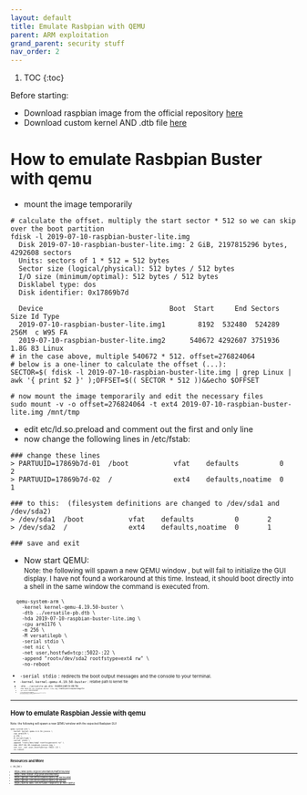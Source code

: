 ```yaml
---
layout: default
title: Emulate Rasbpian with QEMU
parent: ARM exploitation
grand_parent: security stuff
nav_order: 2
---
```


1. TOC
{:toc}

Before starting:  
- Download raspbian image from the official repository [here](https://www.raspberrypi.org/downloads/raspbian/)
- Download custom kernel AND .dtb file [here](https://github.com/dhruvvyas90/qemu-rpi-kernel)

# How to emulate Rasbpian Buster with qemu
- mount the image temporarily

```
# calculate the offset. multiply the start sector * 512 so we can skip over the boot partition
fdisk -l 2019-07-10-raspbian-buster-lite.img
  Disk 2019-07-10-raspbian-buster-lite.img: 2 GiB, 2197815296 bytes, 4292608 sectors
  Units: sectors of 1 * 512 = 512 bytes
  Sector size (logical/physical): 512 bytes / 512 bytes
  I/O size (minimum/optimal): 512 bytes / 512 bytes
  Disklabel type: dos
  Disk identifier: 0x17869b7d

  Device                               Boot  Start     End Sectors  Size Id Type
  2019-07-10-raspbian-buster-lite.img1        8192  532480  524289  256M  c W95 FA
  2019-07-10-raspbian-buster-lite.img2      540672 4292607 3751936  1.8G 83 Linux
# in the case above, multiple 540672 * 512. offset=276824064
# below is a one-liner to calculate the offset (...):
SECTOR=$( fdisk -l 2019-07-10-raspbian-buster-lite.img | grep Linux | awk '{ print $2 }' );OFFSET=$(( SECTOR * 512 ))&&echo $OFFSET

# now mount the image temporarily and edit the necessary files
sudo mount -v -o offset=276824064 -t ext4 2019-07-10-raspbian-buster-lite.img /mnt/tmp
```

  - edit etc/ld.so.preload and comment out the first and only line
  - now change the following lines in /etc/fstab:

```
### change these lines
> PARTUUID=17869b7d-01  /boot           vfat    defaults          0       2      
> PARTUUID=17869b7d-02  /               ext4    defaults,noatime  0       1

### to this:  (filesystem definitions are changed to /dev/sda1 and /dev/sda2)
> /dev/sda1  /boot           vfat    defaults          0       2      
> /dev/sda2  /               ext4    defaults,noatime  0       1

### save and exit
```

- Now start QEMU:  
<small>Note: the following will spawn a new QEMU window , but will fail to initialize the GUI display. I have not found a workaround at this time. Instead, it should boot directly into a shell in the same window the command is executed from.<small>
```
  qemu-system-arm \
    -kernel kernel-qemu-4.19.50-buster \
    -dtb ../versatile-pb.dtb \
    -hda 2019-07-10-raspbian-buster-lite.img \
    -cpu arm1176 \
    -m 256 \
    -M versatilepb \
    -serial stdio \
    -net nic \
    -net user,hostfwd=tcp::5022-:22 \
    -append "root=/dev/sda2 rootfstype=ext4 rw" \
    -no-reboot
```

  - `-serial stdio` : <small>redirects the boot output messages and the console to your terminal.<small>
  - `-kernel kernel-qemu-4.19.50-buster` : <small>relative path to kernel file<small>
  - `-dtb ../versatile-pb.dtb` : <small>relative path to dtb file<small>
  - `-hda 2019-07-10-raspbian-buster-lite.img` : <small>relative path to raspbian image file<small>
  - `-cpu arm1176` : <small>select CPU model<small>
  - `-m 256` : <small>guest RAM size in megabytes<small>
  - `-M versatilepb` : <small>general-purpose Linux target ; disadvantage is that it has a limit of only 256MB of RAM<small>
  - `append "root=/dev/sda2 rootfstype=ext4 rw"` : <small>contains all options to be passed to the kernel at boot time<small>
  - `-net nic -net user,hostfwd=tcp::5022-:22` : <small>forwards the guest port 22 to local port 5022, for ssh'ing to the machine<small>

---
# How to emulate Raspbian Jessie with qemu
<small>Note: the following will spawn a new QEMU window with the expected Rasbpian GUI<small>
```
qemu-system-arm \
  -kernel kernel-qemu-4.4.34-jessie \
  -cpu arm1176 \
  -m 256 \
  -M versatilepb \
  -serial stdio \
  -append "root=/dev/sda2 rootfstype=ext4 rw" \
  -hda 2017-04-10-raspbian-jessie.img \
  -net nic -net user,hostfwd=tcp::5022-:22 \
  -no-reboot
```

---

## Resources and More
{: .no_toc }
- <https://wiki.qemu.org/Documentation/Platforms/ARM>
- <https://wiki.debian.org/QEMU#Networking>
- <https://github.com/dhruvvyas90/qemu-rpi-kernel/wiki>
- <https://github.com/dhruvvyas90/qemu-rpi-kernel>
- <https://azeria-labs.com/emulate-raspberry-pi-with-qemu/>
